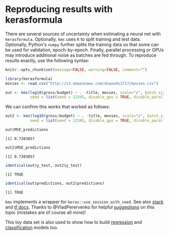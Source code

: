 Reproducing results with kerasformula
================

There are several sources of uncertainty when estimating a neural net with `kerasformula`. Optionally, `kms` uses `R` to split training and test data. Optionally, Python's `numpy` further splits the training data so that some can be used for validation, epoch-by-epoch. Finally, parallel processing or GPUs may introduce additional noise as batches are fed through. To reproduce results exactly, use the following syntax:

``` r
knitr::opts_chunk$set(message=FALSE, warning=FALSE, comment="")
```

``` r
library(kerasformula)
movies <- read.csv("http://s3.amazonaws.com/dcwoods2717/movies.csv")

out <- kms(log10(gross/budget) ~ . -title, movies, scale="z", batch_size = 1, Nepochs = 15,
           seed = list(seed = 12345, disable_gpu = TRUE, disable_parallel_cpu = TRUE))
```

We can confirm this works that worked as follows:

``` r
out2 <- kms(log10(gross/budget) ~ . -title, movies, scale="z", batch_size = 1, Nepochs = 15,
           seed = list(seed = 12345, disable_gpu = TRUE, disable_parallel_cpu = TRUE))

out$MSE_predictions
```

    [1] 0.7383057

``` r
out2$MSE_predictions
```

    [1] 0.7383057

``` r
identical(out$y_test, out2$y_test)
```

    [1] TRUE

``` r
identical(out$predictions, out2$predictions)
```

    [1] TRUE

`kms` implements a wrapper for `keras::use_session_with_seed`. See also [stack](https://stackoverflow.com/questions/42022950/) and [tf docs](https://www.tensorflow.org/api_docs/python/tf/set_random_seed). Thanks to @VladPerervenko for helpful [suggestions](https://github.com/rdrr1990/kerasformula/issues/1) on this topic (mistakes are of course all mine)! 

This toy data set is also used to show how to build [regression](https://github.com/rdrr1990/kerasformula/blob/master/examples/movies/predicting_film_profits.md) and [classification](https://github.com/rdrr1990/kerasformula/blob/master/examples/movies/kms_with_aws_movie.md) models too.
